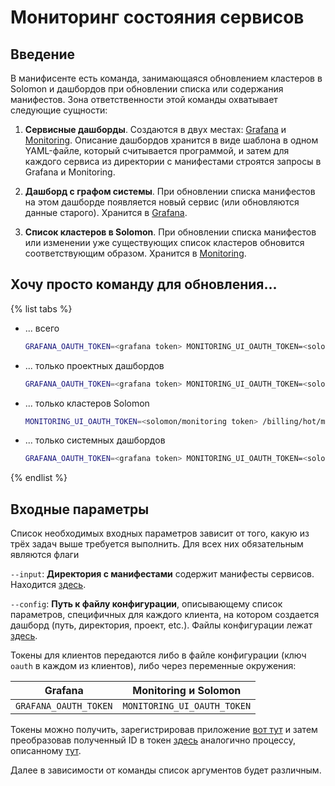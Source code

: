 # Мониторинг состояния сервисов
## Введение
В манифисенте есть команда, занимающаяся обновлением кластеров в Solomon и дашбордов при обновлении списка или содержания манифестов. Зона ответственности этой команды охватывает следующие сущности:

1. **Сервисные дашборды**. Создаются в двух местах: [Grafana](https://grafana.yandex-team.ru/dashboards/f/jgUN2QJnk/billing-dashboards) и [Monitoring](https://monitoring.yandex-team.ru/projects/newbilling-tarification/dashboards).
Описание дашбордов хранится в виде шаблона в одном YAML-файле, который считывается программой, и затем для каждого сервиса из директории с манифестами строятся запросы в Grafana и Monitoring.

2. **Дашборд с графом системы**. При обновлении списка манифестов на этом дашборде появляется новый сервис (или обновляются данные старого).
Хранится в [Grafana](https://grafana.yandex-team.ru/d/gsivUScnz/dashboard-tarifficator).

3. **Список кластеров в Solomon**. При  обновлении списка манифестов или изменении уже существующих список кластеров обновится соответствующим образом.
Хранится в [Monitoring](https://monitoring.yandex-team.ru/projects/newbilling-tarification/clusters/newbilling-tarification_faas-prod/host-groups/view).

## Хочу просто команду для обновления...

{% list tabs %}

- ... всего
    ```bash
    GRAFANA_OAUTH_TOKEN=<grafana token> MONITORING_UI_OAUTH_TOKEN=<solomon/monitoring token> /billing/hot/manificenta/manificenta dashboards-apply --config='billing/hot/manificenta/configs/prod/clients.yml' --template='billing/hot/manificenta/dashboard_templates/common.yml' --input='billing/hot/manificenta' --env='prod' --dc_names='vla,sas' --system_templates='billing/hot/manificenta/dashboard_templates/system_templates'
    ```

- ... только проектных дашбордов
    ```bash
    GRAFANA_OAUTH_TOKEN=<grafana token> MONITORING_UI_OAUTH_TOKEN=<solomon/monitoring token> /billing/hot/manificenta/manificenta dashboards-apply --config='billing/hot/manificenta/configs/test/clients.yml' --template='billing/hot/manificenta/dashboard_templates/common.yml' --input='billing/hot/manificenta'
    ```

- ... только кластеров Solomon
    ```bash
    MONITORING_UI_OAUTH_TOKEN=<solomon/monitoring token> /billing/hot/manificenta/manificenta dashboards-apply --config='billing/hot/manificenta/configs/test/clients.yml' --input='billing/hot/manificenta' --env='prod' --dc_names='vla,sas'
    ```

- ... только системных дашбордов
    ```bash
    GRAFANA_OAUTH_TOKEN=<grafana token> MONITORING_UI_OAUTH_TOKEN=<solomon/monitoring token> /billing/hot/manificenta/manificenta dashboards-apply --config='billing/hot/manificenta/configs/test/clients.yml' --input='billing/hot/manificenta' --system_templates=billing/hot/manificenta/dashboard_templates/system_templates
    ```

{% endlist %}

## Входные параметры
Список необходимых входных параметров зависит от того, какую из трёх задач выше требуется выполнить. Для всех них обязательным являются флаги

`--input`: **Директория с манифестами** содержит манифесты сервисов. Находится [здесь](https://a.yandex-team.ru/arc_vcs/billing/hot/manificenta/manifests).

`--config`: **Путь к файлу конфигурации**, описывающему список параметров, специфичных для каждого клиента, на котором создается дашборд (путь, директория, проект, etc.). Файлы конфигурации лежат [здесь](https://a.yandex-team.ru/arc_vcs/billing/hot/manificenta/configs).

Токены для клиентов передаются либо в файле конфигурации (ключ `oauth` в каждом из клиентов), либо через переменные окружения:

|        Grafana         |    Monitoring и Solomon     |
|:----------------------:|:---------------------------:|
| `GRAFANA_OAUTH_TOKEN`  | `MONITORING_UI_OAUTH_TOKEN` |

Токены можно получить, зарегистрировав приложение [вот тут](https://oauth.yandex-team.ru/client/new) и затем преобразовав полученный ID в токен [здесь](https://oauth.yandex-team.ru/) аналогично процессу, описанному [тут](https://yandex.ru/dev/oauth/doc/dg/tasks/get-oauth-token.html).

Далее в зависимости от команды список аргументов будет различным.

